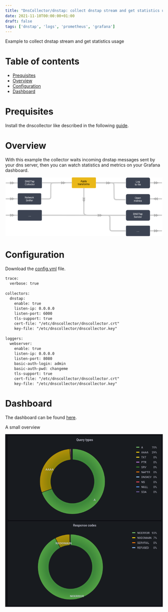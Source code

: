 ```yaml
---
title: "DnsCollector/dnstap: collect dnstap stream and get statistics usage"
date: 2021-11-10T00:00:00+01:00
draft: false
tags: ['dnstap', 'logs', 'prometheus', 'grafana']
---
```


Example to collect dnstap stream and get statistics usage 

# Table of contents

* [Prequisites](#prequisites)
* [Overview](#overview)
* [Configuration](#configuration)
* [Dashboard](#dashboard)

# Prequisites

Install the dnscollector like described in the following [guide](https://dmachard.github.io/posts/0007-dnscollector-install-binary/).

# Overview

With this example the collector waits incoming dnstap messages sent by your dns server, then you can watch statistics and metrics on your Grafana dashboard.

![prometheus dnscollector](/images/0035/overview.png)


# Configuration

Download the [config.yml](https://github.com/dmachard/go-dnscollector/blob/main/example-config/use-case-2.yml) file. 

```
trace:
  verbose: true

collectors:
  dnstap:
    enable: true
    listen-ip: 0.0.0.0
    listen-port: 6000
    tls-support: true
    cert-file: "/etc/dnscollector/dnscollector.crt"
    key-file: "/etc/dnscollector/dnscollector.key"

loggers:
  webserver:
    enable: true
    listen-ip: 0.0.0.0
    listen-port: 8080
    basic-auth-login: admin
    basic-auth-pwd: changeme
    tls-support: true
    cert-file: "/etc/dnscollector/dnscollector.crt"
    key-file: "/etc/dnscollector/dnscollector.key"
```

# Dashboard

The dashboard can be found [here](https://github.com/dmachard/go-dnscollector/blob/main/example-config/grafana-dashboard.json).

A small overview 

![dashboard dnscollector](/images/0035/dashboard.png)
